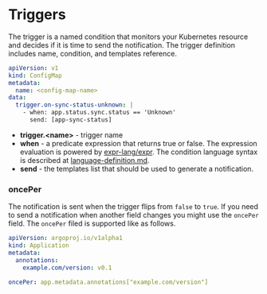# Triggers

The trigger is a named condition that monitors your Kubernetes resource and decides if it is time to send the notification. The trigger definition
includes name, condition, and templates reference.

```yaml
apiVersion: v1
kind: ConfigMap
metadata:
  name: <config-map-name>
data:
  trigger.on-sync-status-unknown: |
    - when: app.status.sync.status == 'Unknown'
      send: [app-sync-status]
```

* **trigger.\<name\>** - trigger name
* **when** - a predicate expression that returns true or false. The expression evaluation is powered by [expr-lang/expr](https://github.com/expr-lang/expr).
  The condition language syntax is described at [language-definition.md](https://github.com/expr-lang/expr/blob/master/docs/language-definition.md).
* **send** - the templates list that should be used to generate a notification.

### oncePer

The notification is sent when the trigger flips from `false` to `true`. If you need to send a notification
when another field changes you might use the `oncePer` field. The `oncePer` filed is supported like as follows.

```yaml
apiVersion: argoproj.io/v1alpha1
kind: Application
metadata:
  annotations:
    example.com/version: v0.1
```

```yaml
oncePer: app.metadata.annotations["example.com/version"]
```
